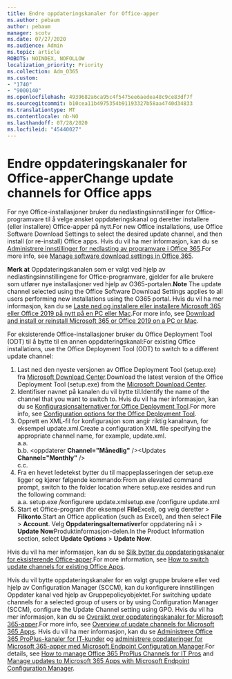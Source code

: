 ```yaml
---
title: Endre oppdateringskanaler for Office-apper
ms.author: pebaum
author: pebaum
manager: scotv
ms.date: 07/27/2020
ms.audience: Admin
ms.topic: article
ROBOTS: NOINDEX, NOFOLLOW
localization_priority: Priority
ms.collection: Adm_O365
ms.custom:
- "1740"
- "9000140"
ms.openlocfilehash: 4939682a6ca95c4f5475ee6aedea48c9ce83df7f
ms.sourcegitcommit: b10cea11b4975354b91193327b58aa4740d34833
ms.translationtype: MT
ms.contentlocale: nb-NO
ms.lasthandoff: 07/28/2020
ms.locfileid: "45440027"
---
```

# <a name="change-update-channels-for-office-apps"></a><span data-ttu-id="833c5-102">Endre oppdateringskanaler for Office-apper</span><span class="sxs-lookup"><span data-stu-id="833c5-102">Change update channels for Office apps</span></span>

<span data-ttu-id="833c5-103">For nye Office-installasjoner bruker du nedlastingsinnstillinger for Office-programvare til å velge ønsket oppdateringskanal og deretter installere (eller installere) Office-apper på nytt.</span><span class="sxs-lookup"><span data-stu-id="833c5-103">For new Office installations, use Office Software Download Settings to select the desired update channel, and then install (or re-install) Office apps.</span></span> <span data-ttu-id="833c5-104">Hvis du vil ha mer informasjon, kan du se [Administrere innstillinger for nedlasting av programvare i Office 365](https://docs.microsoft.com/deployoffice/manage-software-download-settings-office-365).</span><span class="sxs-lookup"><span data-stu-id="833c5-104">For more info, see [Manage software download settings in Office 365](https://docs.microsoft.com/deployoffice/manage-software-download-settings-office-365).</span></span> 

<span data-ttu-id="833c5-105">**Merk at** Oppdateringskanalen som er valgt ved hjelp av nedlastingsinnstillingene for Office-programvare, gjelder for alle brukere som utfører nye installasjoner ved hjelp av O365-portalen.</span><span class="sxs-lookup"><span data-stu-id="833c5-105">**Note** The update channel selected using the Office Software Download Settings applies to all users performing new installations using the O365 portal.</span></span> <span data-ttu-id="833c5-106">Hvis du vil ha mer informasjon, kan du se [Laste ned og installere eller installere Microsoft 365 eller Office 2019 på nytt på en PC eller Mac](https://support.microsoft.com/office/download-and-install-or-reinstall-microsoft-365-or-office-2019-on-a-pc-or-mac-4414eaaf-0478-48be-9c42-23adc4716658).</span><span class="sxs-lookup"><span data-stu-id="833c5-106">For more info, see [Download and install or reinstall Microsoft 365 or Office 2019 on a PC or Mac](https://support.microsoft.com/office/download-and-install-or-reinstall-microsoft-365-or-office-2019-on-a-pc-or-mac-4414eaaf-0478-48be-9c42-23adc4716658).</span></span>   

<span data-ttu-id="833c5-107">For eksisterende Office-installasjoner bruker du Office Deployment Tool (ODT) til å bytte til en annen oppdateringskanal:</span><span class="sxs-lookup"><span data-stu-id="833c5-107">For existing Office installations, use the Office Deployment Tool (ODT) to switch to a different update channel:</span></span>  

1. <span data-ttu-id="833c5-108">Last ned den nyeste versjonen av Office Deployment Tool (setup.exe) fra [Microsoft Download Center](https://go.microsoft.com/fwlink/p/?LinkID=626065).</span><span class="sxs-lookup"><span data-stu-id="833c5-108">Download the latest version of the Office Deployment Tool (setup.exe) from the [Microsoft Download Center](https://go.microsoft.com/fwlink/p/?LinkID=626065).</span></span>
2. <span data-ttu-id="833c5-109">Identifiser navnet på kanalen du vil bytte til.</span><span class="sxs-lookup"><span data-stu-id="833c5-109">Identify the name of the channel that you want to switch to.</span></span> <span data-ttu-id="833c5-110">Hvis du vil ha mer informasjon, kan du se [Konfigurasjonsalternativer for Office Deployment Tool](https://docs.microsoft.com/DeployOffice/configuration-options-for-the-office-2016-deployment-tool#channel-attribute-part-of-add-element).</span><span class="sxs-lookup"><span data-stu-id="833c5-110">For more info, see [Configuration options for the Office Deployment Tool](https://docs.microsoft.com/DeployOffice/configuration-options-for-the-office-2016-deployment-tool#channel-attribute-part-of-add-element).</span></span>
3. <span data-ttu-id="833c5-111">Opprett en XML-fil for konfigurasjon som angir riktig kanalnavn, for eksempel update.xml.</span><span class="sxs-lookup"><span data-stu-id="833c5-111">Create a configuration XML file specifying the appropriate channel name, for example, update.xml.</span></span>  
    <span data-ttu-id="833c5-112">a.</span><span class="sxs-lookup"><span data-stu-id="833c5-112">a.</span></span> <Configuration>  
    <span data-ttu-id="833c5-113">b.</span><span class="sxs-lookup"><span data-stu-id="833c5-113">b.</span></span> <span data-ttu-id="833c5-114"><oppdaterer **Channel="Månedlig"** /></span><span class="sxs-lookup"><span data-stu-id="833c5-114"><Updates **Channel="Monthly"** /></span></span>  
    <span data-ttu-id="833c5-115">c.</span><span class="sxs-lookup"><span data-stu-id="833c5-115">c.</span></span> </Configuration>
4. <span data-ttu-id="833c5-116">Fra en hevet ledetekst bytter du til mappeplasseringen der setup.exe ligger og kjører følgende kommando:</span><span class="sxs-lookup"><span data-stu-id="833c5-116">From an elevated command prompt, switch to the folder location where setup.exe resides and run the following command:</span></span>  
    <span data-ttu-id="833c5-117">a.</span><span class="sxs-lookup"><span data-stu-id="833c5-117">a.</span></span> <span data-ttu-id="833c5-118">setup.exe /konfigurere update.xml</span><span class="sxs-lookup"><span data-stu-id="833c5-118">setup.exe /configure update.xml</span></span>
5. <span data-ttu-id="833c5-119">Start et Office-program (for eksempel **File**Excel), og velg deretter  >  **Filkonto**.</span><span class="sxs-lookup"><span data-stu-id="833c5-119">Start an Office application (such as Excel), and then select **File** > **Account**.</span></span> <span data-ttu-id="833c5-120">Velg **Oppdateringsalternativer**for oppdatering nå i  >  **Update Now**Produktinformasjon-delen.</span><span class="sxs-lookup"><span data-stu-id="833c5-120">In the Product Information section, select **Update Options** > **Update Now**.</span></span>

<span data-ttu-id="833c5-121">Hvis du vil ha mer informasjon, kan du se [Slik bytter du oppdateringskanaler for eksisterende Office-apper](https://support.microsoft.com/help/3185078/how-to-switch-from-semi-annual-channel-to-monthly-channel).</span><span class="sxs-lookup"><span data-stu-id="833c5-121">For more information, see [How to switch update channels for existing Office Apps](https://support.microsoft.com/help/3185078/how-to-switch-from-semi-annual-channel-to-monthly-channel).</span></span> 

<span data-ttu-id="833c5-122">Hvis du vil bytte oppdateringskanaler for en valgt gruppe brukere eller ved hjelp av Configuration Manager (SCCM), kan du konfigurere innstillingen Oppdater kanal ved hjelp av Gruppepolicyobjektet.</span><span class="sxs-lookup"><span data-stu-id="833c5-122">For switching update channels for a selected group of users or by using Configuration Manager (SCCM), configure the Update Channel setting using GPO.</span></span> <span data-ttu-id="833c5-123">Hvis du vil ha mer informasjon, kan du se [Oversikt over oppdateringskanaler for Microsoft 365-apper](https://docs.microsoft.com/deployoffice/overview-update-channels#group-policy).</span><span class="sxs-lookup"><span data-stu-id="833c5-123">For more info, see [Overview of update channels for Microsoft 365 Apps](https://docs.microsoft.com/deployoffice/overview-update-channels#group-policy).</span></span> <span data-ttu-id="833c5-124">Hvis du vil ha mer informasjon, kan du se [Administrere Office 365 ProPlus-kanaler for IT-kunder](https://techcommunity.microsoft.com/t5/office-365-blog/how-to-manage-office-365-proplus-channels-for-it-pros/ba-p/795813) og [administrere oppdateringer for Microsoft 365-apper med Microsoft Endpoint Configuration Manager](https://docs.microsoft.com/deployoffice/manage-microsoft-365-apps-updates-configuration-manager).</span><span class="sxs-lookup"><span data-stu-id="833c5-124">For details, see [How to manage Office 365 ProPlus Channels for IT Pros](https://techcommunity.microsoft.com/t5/office-365-blog/how-to-manage-office-365-proplus-channels-for-it-pros/ba-p/795813) and [Manage updates to Microsoft 365 Apps with Microsoft Endpoint Configuration Manager](https://docs.microsoft.com/deployoffice/manage-microsoft-365-apps-updates-configuration-manager).</span></span>